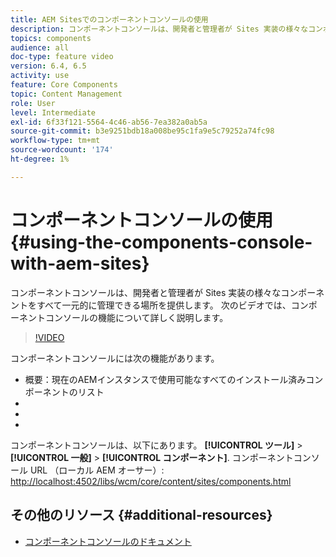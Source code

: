 ```yaml
---
title: AEM Sitesでのコンポーネントコンソールの使用
description: コンポーネントコンソールは、開発者と管理者が Sites 実装の様々なコンポーネントをすべて一元的に管理できる場所を提供します。 次のビデオでは、コンポーネントコンソールの機能について詳しく説明します。
topics: components
audience: all
doc-type: feature video
version: 6.4, 6.5
activity: use
feature: Core Components
topic: Content Management
role: User
level: Intermediate
exl-id: 6f33f121-5564-4c46-ab56-7ea382a0ab5a
source-git-commit: b3e9251bdb18a008be95c1fa9e5c79252a74fc98
workflow-type: tm+mt
source-wordcount: '174'
ht-degree: 1%

---
```


# コンポーネントコンソールの使用 {#using-the-components-console-with-aem-sites}

コンポーネントコンソールは、開発者と管理者が Sites 実装の様々なコンポーネントをすべて一元的に管理できる場所を提供します。 次のビデオでは、コンポーネントコンソールの機能について詳しく説明します。

>[!VIDEO](https://video.tv.adobe.com/v/17417?quality=12&learn=on)

コンポーネントコンソールには次の機能があります。

* 概要：現在のAEMインスタンスで使用可能なすべてのインストール済みコンポーネントのリスト
* [!UICONTROL プロパティ]:コンポーネントのタイトル、グループ、説明などのメタデータを表示します
* [!UICONTROL ポリシー]:特定のコンポーネントと関連付けられたテンプレートの既存のポリシーを表示します
* [!UICONTROL ライブ使用状況]:コンポーネントが含まれているページのリストを表示します

コンポーネントコンソールは、以下にあります。 **[!UICONTROL ツール]** > **[!UICONTROL 一般]** > **[!UICONTROL コンポーネント]**.
コンポーネントコンソール URL （ローカル AEM オーサー）: [http://localhost:4502/libs/wcm/core/content/sites/components.html](http://localhost:4502/libs/wcm/core/content/sites/components.html)

## その他のリソース {#additional-resources}

* [コンポーネントコンソールのドキュメント](https://helpx.adobe.com/experience-manager/6-5/sites/authoring/using/default-components-console.html)
